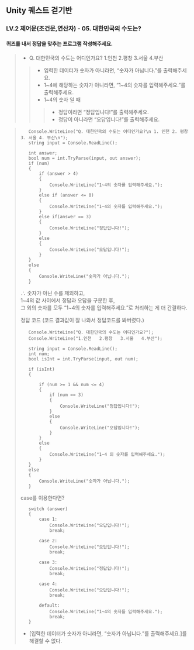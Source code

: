 ## Unity 퀘스트 걷기반
### LV.2 제어문(조건문,연산자) - 05. 대한민국의 수도는?
#### 퀴즈를 내서 정답을 맞추는 프로그램 작성해주세요.
> * Q. 대한민국의 수도는 어디인가요? 1.인천   2.평창   3.서울   4.부산
>> * 입력한 데이터가 숫자가 아니라면, “숫자가 아닙니다.”를 출력해주세요.
>> * 1~4에 해당하는 숫자가 아니라면, “1~4의 숫자를 입력해주세요.”를 출력해주세요.
>> * 1~4의 숫자 일 때
>>> * 정답이라면 “정답입니다!”를 출력해주세요.
>>> * 정답이 아니라면 “오답입니다!”를 출력해주세요.

>        Console.WriteLine("Q. 대한민국의 수도는 어디인가요?\n 1. 인천 2. 평창 3. 서울 4. 부산\n");
>        string input = Console.ReadLine();
>        
>        int answer;
>        bool num = int.TryParse(input, out answer);
>        if (num)
>        {
>            if (answer > 4)
>            {
>                Console.WriteLine("1~4의 숫자를 입력해주세요.");
>            }
>            else if (answer <= 0)
>            {
>                Console.WriteLine("1~4의 숫자를 입력해주세요.");
>            }
>            else if(answer == 3)
>            {
>                Console.WriteLine("정답입니다!");
>            }
>            else
>            {
>                Console.WriteLine("오답입니다!");
>            }
>        }
>        else
>        {
>            Console.WriteLine("숫자가 아닙니다.");
>        }
>
> ∴ 숫자가 아닌 수를 제외하고,<br> 1~4의 값 사이에서 정답과 오답을 구분한 후,<br> 그 외의 숫자를 모두 “1~4의 숫자를 입력해주세요.”로 처리하는 게 더 간결하다.<br>
>
> 정답 코드 (코드 결과값이 잘 나와서 정답코드를 봐버렸다.)
> 
>        Console.WriteLine("Q. 대한민국의 수도는 어디인가요?");
>        Console.WriteLine("1.인천   2.평창   3.서울   4.부산");
>        
>        string input = Console.ReadLine();
>        int num;
>        bool isInt = int.TryParse(input, out num);
>        
>        if (isInt)
>        {
>        
>            if (num >= 1 && num <= 4)
>            {
>                if (num == 3)
>                {
>                    Console.WriteLine("정답입니다!");
>                }
>                else
>                {
>                    Console.WriteLine("오답입니다!");
>                }
>            }
>            else
>            {
>                Console.WriteLine("1~4 의 숫자를 입력해주세요.");
>            }
>        }
>        else
>        {
>            Console.WriteLine("숫자가 아닙니다.");
>        }
>
> case를 이용한다면?
>
>        switch (answer)
>        {
>            case 1:
>                Console.WriteLine("오답입니다!");
>                break;
>        
>            case 2:
>                Console.WriteLine("오답입니다!");
>                break;
>        
>            case 3:
>                Console.WriteLine("정답입니다!");
>                break;
>        
>            case 4:
>                Console.WriteLine("오답입니다!");
>                break;
>        
>            default:
>                Console.WriteLine("1~4의 숫자를 입력해주세요.");
>                break;
>        }
>
> * [입력한 데이터가 숫자가 아니라면, “숫자가 아닙니다.”를 출력해주세요.]를 해결할 수 없다.
